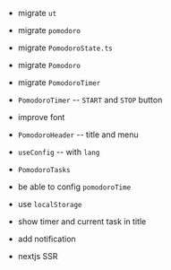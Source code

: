 - migrate `ut`
- migrate `pomodoro`

- migrate `PomodoroState.ts`
- migrate `Pomodoro`
- migrate `PomodoroTimer`

- `PomodoroTimer` -- `START` and `STOP` button

- improve font

- `PomodoroHeader` -- title and menu

- `useConfig` -- with `lang`

- `PomodoroTasks`

- be able to config `pomodoroTime`

- use `localStorage`

- show timer and current task in title

- add notification

- nextjs SSR
